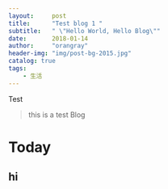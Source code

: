 ```yaml
---
layout:     post
title:      "Test blog 1 "
subtitle:   " \"Hello World, Hello Blog\""
date:       2018-01-14
author:     "orangray"
header-img: "img/post-bg-2015.jpg"
catalog: true
tags:
    - 生活
---
```

Test

> this is a test Blog

# Today
## hi
